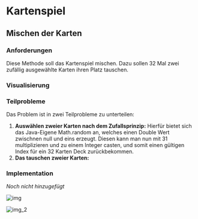 # Kartenspiel

## Mischen der Karten

### Anforderungen
Diese Methode soll das Kartenspiel mischen. Dazu sollen 32 Mal zwei zufällig ausgewählte Karten ihren Platz tauschen.

### Visualisierung

### Teilprobleme
Das Problem ist in zwei Teilprobleme zu unterteilen:
<ol>
<li><b>Auswählen zweier Karten nach dem Zufallsprinzip:</b>
Hierfür bietet sich das Java-Eigene Math.random an, welches einen Double Wert zwischnen null und eins erzeugt. Diesen kann man nun mit 31 multiplizieren und zu einem Integer casten, und somit einen gültigen Index für ein 32 Karten Deck zurückbekommen.</li>
<li><b>Das tauschen zweier Karten:</b></li>
</ol>

### Implementation
<i>Noch nicht hinzugefügt</i>

![img](https://user-images.githubusercontent.com/110174069/233300418-01f5e091-7299-4dc1-9dbe-8ef1f401f800.png)

![img_2](https://user-images.githubusercontent.com/110174069/233300509-fd32bbc7-ee2f-4aba-b7ec-7de2ba5866b2.png)
